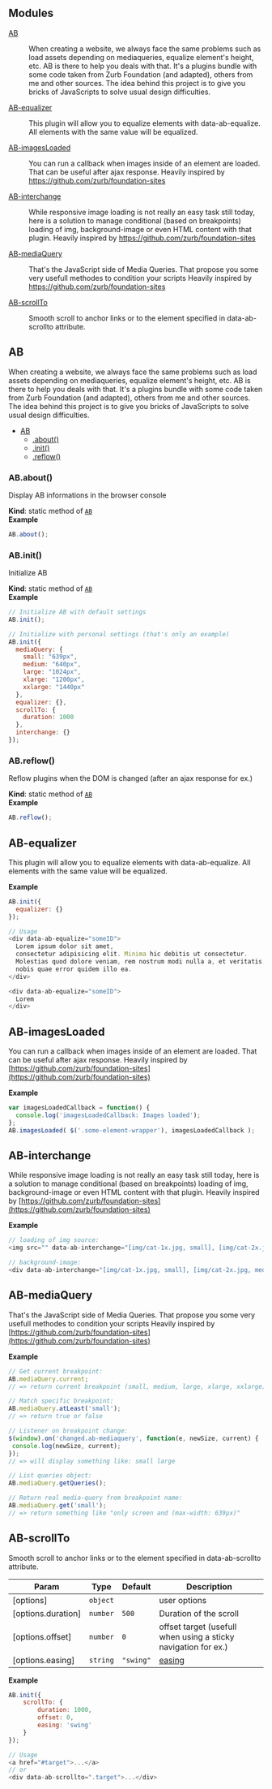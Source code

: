 ## Modules

<dl>
<dt><a href="#module_AB">AB</a></dt>
<dd><p>When creating a website, we always face the same problems such as load assets depending on mediaqueries, equalize element&#39;s height, etc. AB is there to help you deals with that.
It&#39;s a plugins bundle with some code taken from Zurb Foundation (and adapted), others from me and other sources.
The idea behind this project is to give you bricks of JavaScripts to solve usual design difficulties.</p>
</dd>
<dt><a href="#module_AB-equalizer">AB-equalizer</a></dt>
<dd><p>This plugin will allow you to equalize elements with data-ab-equalize. All elements with the same value will be equalized.</p>
</dd>
<dt><a href="#module_AB-imagesLoaded">AB-imagesLoaded</a></dt>
<dd><p>You can run a callback when images inside of an element are loaded.
That can be useful after ajax response.
Heavily inspired by <a href="https://github.com/zurb/foundation-sites">https://github.com/zurb/foundation-sites</a></p>
</dd>
<dt><a href="#module_AB-interchange">AB-interchange</a></dt>
<dd><p>While responsive image loading is not really an easy task still today, here is a solution
to manage conditional (based on breakpoints) loading of img, background-image or even HTML content with that plugin.
Heavily inspired by <a href="https://github.com/zurb/foundation-sites">https://github.com/zurb/foundation-sites</a></p>
</dd>
<dt><a href="#module_AB-mediaQuery">AB-mediaQuery</a></dt>
<dd><p>That&#39;s the JavaScript side of Media Queries. That propose you some very usefull methodes to condition your scripts
Heavily inspired by <a href="https://github.com/zurb/foundation-sites">https://github.com/zurb/foundation-sites</a></p>
</dd>
<dt><a href="#module_AB-scrollTo">AB-scrollTo</a></dt>
<dd><p>Smooth scroll to anchor links or to the element specified in data-ab-scrollto attribute.</p>
</dd>
</dl>

<a name="module_AB"></a>

## AB
When creating a website, we always face the same problems such as load assets depending on mediaqueries, equalize element's height, etc. AB is there to help you deals with that.
It's a plugins bundle with some code taken from Zurb Foundation (and adapted), others from me and other sources.
The idea behind this project is to give you bricks of JavaScripts to solve usual design difficulties.


* [AB](#module_AB)
    * [.about()](#module_AB.about)
    * [.init()](#module_AB.init)
    * [.reflow()](#module_AB.reflow)

<a name="module_AB.about"></a>

### AB.about()
Display AB informations in the browser console

**Kind**: static method of <code>[AB](#module_AB)</code>  
**Example**  
```js
AB.about();
```
<a name="module_AB.init"></a>

### AB.init()
Initialize AB

**Kind**: static method of <code>[AB](#module_AB)</code>  
**Example**  
```js
// Initialize AB with default settings
AB.init();

// Initialize with personal settings (that's only an example)
AB.init({
  mediaQuery: {
    small: "639px",
    medium: "640px",
    large: "1024px",
    xlarge: "1200px",
    xxlarge: "1440px"
  },
  equalizer: {},
  scrollTo: {
    duration: 1000
  },
  interchange: {}
});
```
<a name="module_AB.reflow"></a>

### AB.reflow()
Reflow plugins when the DOM is changed (after an ajax response for ex.)

**Kind**: static method of <code>[AB](#module_AB)</code>  
**Example**  
```js
AB.reflow();
```
<a name="module_AB-equalizer"></a>

## AB-equalizer
This plugin will allow you to equalize elements with data-ab-equalize. All elements with the same value will be equalized.

**Example**  
```js
AB.init({
  equalizer: {}
});

// Usage
<div data-ab-equalize="someID">
  Lorem ipsum dolor sit amet,
  consectetur adipisicing elit. Minima hic debitis ut consectetur.
  Molestias quod dolore veniam, rem nostrum modi nulla a, et veritatis,
  nobis quae error quidem illo ea.
</div>

<div data-ab-equalize="someID">
  Lorem
</div>
```
<a name="module_AB-imagesLoaded"></a>

## AB-imagesLoaded
You can run a callback when images inside of an element are loaded.
That can be useful after ajax response.
Heavily inspired by [https://github.com/zurb/foundation-sites](https://github.com/zurb/foundation-sites)

**Example**  
```js
var imagesLoadedCallback = function() {
  console.log('imagesLoadedCallback: Images loaded');
};
AB.imagesLoaded( $('.some-element-wrapper'), imagesLoadedCallback );
```
<a name="module_AB-interchange"></a>

## AB-interchange
While responsive image loading is not really an easy task still today, here is a solution
to manage conditional (based on breakpoints) loading of img, background-image or even HTML content with that plugin.
Heavily inspired by [https://github.com/zurb/foundation-sites](https://github.com/zurb/foundation-sites)

**Example**  
```js
// loading of img source:
<img src="" data-ab-interchange="[img/cat-1x.jpg, small], [img/cat-2x.jpg, medium], [img/cat-3x.jpg, large]">

// background-image:
<div data-ab-interchange="[img/cat-1x.jpg, small], [img/cat-2x.jpg, medium], [img/cat-3x.jpg, large]"></div>
```
<a name="module_AB-mediaQuery"></a>

## AB-mediaQuery
That's the JavaScript side of Media Queries. That propose you some very usefull methodes to condition your scripts
Heavily inspired by [https://github.com/zurb/foundation-sites](https://github.com/zurb/foundation-sites)

**Example**  
```js
// Get current breakpoint:
AB.mediaQuery.current;
// => return current breakpoint (small, medium, large, xlarge, xxlarge)

// Match specific breakpoint:
AB.mediaQuery.atLeast('small');
// => return true or false

// Listener on breakpoint change:
$(window).on('changed.ab-mediaquery', function(e, newSize, current) {
 console.log(newSize, current);
});
// => will display something like: small large

// List queries object:
AB.mediaQuery.getQueries();

// Return real media-query from breakpoint name:
AB.mediaQuery.get('small');
// => return something like "only screen and (max-width: 639px)"
```
<a name="module_AB-scrollTo"></a>

## AB-scrollTo
Smooth scroll to anchor links or to the element specified in data-ab-scrollto attribute.


| Param | Type | Default | Description |
| --- | --- | --- | --- |
| [options] | <code>object</code> |  | user options |
| [options.duration] | <code>number</code> | <code>500</code> | Duration of the scroll |
| [options.offset] | <code>number</code> | <code>0</code> | offset target (usefull when using a sticky navigation for ex.) |
| [options.easing] | <code>string</code> | <code>&quot;swing&quot;</code> | [easing](easing) |

**Example**  
```js
AB.init({
	scrollTo: {
		duration: 1000,
		offset: 0,
		easing: 'swing'
	}
});

// Usage
<a href="#target">...</a>
// or
<div data-ab-scrollto=".target">...</div>
```
